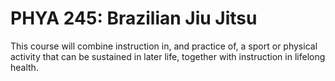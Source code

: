 # PHYA 245: Brazilian Jiu Jitsu

This course will combine instruction in, and practice of, a sport or physical activity that can be sustained in later life, together with instruction in lifelong health.